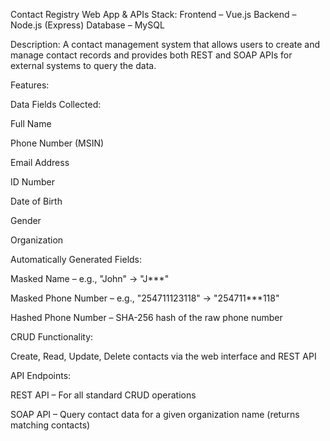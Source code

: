  Contact Registry Web App & APIs
Stack:
Frontend – Vue.js
Backend – Node.js (Express)
Database – MySQL

Description:
A contact management system that allows users to create and manage contact records and provides both REST and SOAP APIs for external systems to query the data.

Features:

Data Fields Collected:

Full Name

Phone Number (MSIN)

Email Address

ID Number

Date of Birth

Gender

Organization

Automatically Generated Fields:

Masked Name – e.g., "John" → "J***"

Masked Phone Number – e.g., "254711123118" → "254711***118"

Hashed Phone Number – SHA-256 hash of the raw phone number

CRUD Functionality:

Create, Read, Update, Delete contacts via the web interface and REST API

API Endpoints:

REST API – For all standard CRUD operations

SOAP API – Query contact data for a given organization name (returns matching contacts)
